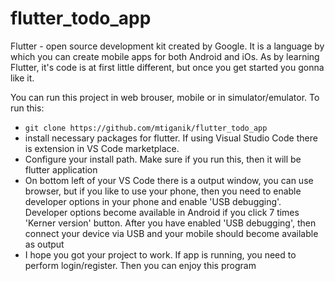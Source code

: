 # flutter_todo_app

Flutter - open source development kit created by Google. It is a language by which you can create mobile apps for both Android and iOs. As by learning Flutter, it's code is at first little different, but once you get started you gonna like it. 

You can run this project in web brouser, mobile or in simulator/emulator. To run this:
- ```git clone https://github.com/mtiganik/flutter_todo_app```
- install necessary packages for flutter. If using Visual Studio Code there is extension in VS Code marketplace.
- Configure your install path. Make sure if you run this, then it will be flutter application
- On bottom left of your VS Code there is a output window, you can use browser, but if you like to use your phone, then you need to enable developer options in your phone and enable 'USB debugging'. Developer options become available in Android if you click 7 times 'Kerner version' button. After you have enabled 'USB debugging', then connect your device via USB and your mobile should become available as output
- I hope you got your project to work. If app is running, you need to perform login/register. Then you can enjoy this program

